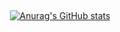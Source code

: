 </br><div align="center">[![Anurag's GitHub stats](https://github-readme-stats.vercel.app/api?username=devjanger&show_icons=true&theme=dark)](https://github.com/anuraghazra/github-readme-stats)</div><div align="center"><div>

 
